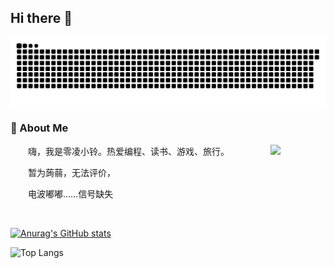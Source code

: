 ## Hi there 👋

<picture>
  <source media="(prefers-color-scheme: dark)" srcset="https://raw.githubusercontent.com/Ringyale/Ringyale/output/github-contribution-grid-snake-dark.svg">
  <source media="(prefers-color-scheme: light)" srcset="https://raw.githubusercontent.com/Ringyale/Ringyale/output/github-contribution-grid-snake.svg">
  <img alt="github contribution grid snake animation" src="https://raw.githubusercontent.com/Ringyale/Ringyale/output/github-contribution-grid-snake.svg">
</picture>

### 🤺 About Me

<img align="right" width="88" src="https://avatars.githubusercontent.com/u/45090349?v=4" />

<p>&emsp;&emsp;嗨，我是零凌小铃。热爱编程、读书、游戏、旅行。</p>
<p>&emsp;&emsp;暂为蒟蒻，无法评价，</p>
<p>&emsp;&emsp;电波嘟嘟......信号缺失</p>

  <!-- for beauty 留个空行好看点 -->
  <div>&nbsp;</div>

</td></tr>

<tr><td>
  
[![Anurag's GitHub stats](https://github-readme-stats.vercel.app/api?username=Ringyale)](https://github.com/anuraghazra/github-readme-stats)

![Top Langs](https://github-readme-stats.vercel.app/api/top-langs/?username=Ringyale)


<!--
**Ringyale/Ringyale** is a ✨ _special_ ✨ repository because its `README.md` (this file) appears on your GitHub profile.

Here are some ideas to get you started:

- 🔭 I’m currently working on ...
- 🌱 I’m currently learning ...
- 👯 I’m looking to collaborate on ...
- 🤔 I’m looking for help with ...
- 💬 Ask me about ...
- 📫 How to reach me: ...
- 😄 Pronouns: ...
- ⚡ Fun fact: ...
-->
